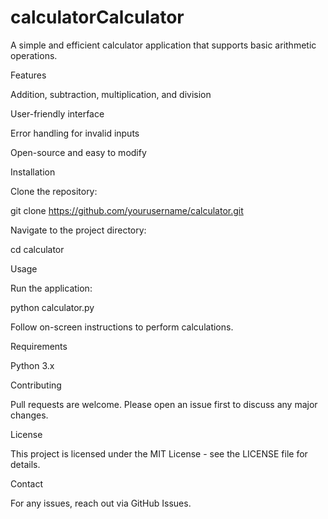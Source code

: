 # calculatorCalculator

A simple and efficient calculator application that supports basic arithmetic operations.

Features

Addition, subtraction, multiplication, and division

User-friendly interface

Error handling for invalid inputs

Open-source and easy to modify

Installation

Clone the repository:

git clone https://github.com/yourusername/calculator.git

Navigate to the project directory:

cd calculator

Usage

Run the application:

python calculator.py

Follow on-screen instructions to perform calculations.

Requirements

Python 3.x

Contributing

Pull requests are welcome. Please open an issue first to discuss any major changes.

License

This project is licensed under the MIT License - see the LICENSE file for details.

Contact

For any issues, reach out via GitHub Issues.

